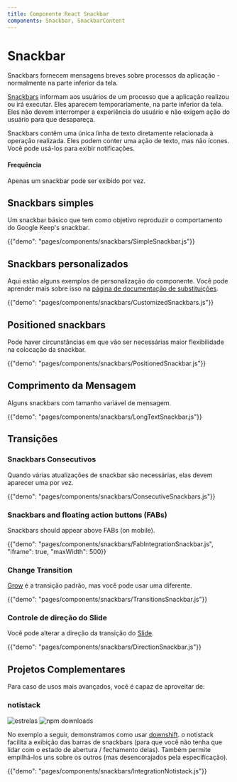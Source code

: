```yaml
---
title: Componente React Snackbar
components: Snackbar, SnackbarContent
---
```


# Snackbar

<p class="description">Snackbars fornecem mensagens breves sobre processos da aplicação - normalmente na parte inferior da tela.</p>

[Snackbars](https://material.io/design/components/snackbars.html) informam aos usuários de um processo que a aplicação realizou ou irá executar. Eles aparecem temporariamente, na parte inferior da tela. Eles não devem interromper a experiência do usuário e não exigem ação do usuário para que desapareça.

Snackbars contêm uma única linha de texto diretamente relacionada à operação realizada. Eles podem conter uma ação de texto, mas não ícones. Você pode usá-los para exibir notificações.

#### Frequência

Apenas um snackbar pode ser exibido por vez.

## Snackbars simples

Um snackbar básico que tem como objetivo reproduzir o comportamento do Google Keep's snackbar.

{{"demo": "pages/components/snackbars/SimpleSnackbar.js"}}

## Snackbars personalizados

Aqui estão alguns exemplos de personalização do componente. Você pode aprender mais sobre isso na [página de documentação de substituições](/customization/components/).

{{"demo": "pages/components/snackbars/CustomizedSnackbars.js"}}

## Positioned snackbars

Pode haver circunstâncias em que vão ser necessárias maior flexibilidade na colocação da snackbar.

{{"demo": "pages/components/snackbars/PositionedSnackbar.js"}}

## Comprimento da Mensagem

Alguns snackbars com tamanho variável de mensagem.

{{"demo": "pages/components/snackbars/LongTextSnackbar.js"}}

## Transições

### Snackbars Consecutivos

Quando várias atualizações de snackbar são necessárias, elas devem aparecer uma por vez.

{{"demo": "pages/components/snackbars/ConsecutiveSnackbars.js"}}

### Snackbars and floating action buttons (FABs)

Snackbars should appear above FABs (on mobile).

{{"demo": "pages/components/snackbars/FabIntegrationSnackbar.js", "iframe": true, "maxWidth": 500}}

### Change Transition

[Grow](/components/transitions/#grow) é a transição padrão, mas você pode usar uma diferente.

{{"demo": "pages/components/snackbars/TransitionsSnackbar.js"}}

### Controle de direção do Slide

Você pode alterar a direção da transição do [Slide](/components/transitions/#slide).

{{"demo": "pages/components/snackbars/DirectionSnackbar.js"}}

## Projetos Complementares

Para caso de usos mais avançados, você é capaz de aproveitar de:

### notistack

![estrelas](https://img.shields.io/github/stars/iamhosseindhv/notistack.svg?style=social&label=Stars) ![npm downloads](https://img.shields.io/npm/dm/notistack.svg)

No exemplo a seguir, demonstramos como usar [downshift](https://github.com/iamhosseindhv/notistack). o notistack facilita a exibição das barras de snackbars (para que você não tenha que lidar com o estado de abertura / fechamento delas). Também permite empilhá-los uns sobre os outros (mas desencorajados pela especificação).

{{"demo": "pages/components/snackbars/IntegrationNotistack.js"}}
